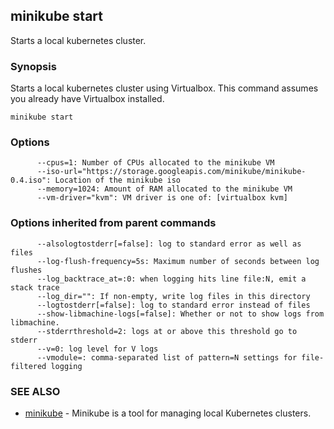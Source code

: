 ## minikube start

Starts a local kubernetes cluster.

### Synopsis


Starts a local kubernetes cluster using Virtualbox. This command
assumes you already have Virtualbox installed.

```
minikube start
```

### Options

```
      --cpus=1: Number of CPUs allocated to the minikube VM
      --iso-url="https://storage.googleapis.com/minikube/minikube-0.4.iso": Location of the minikube iso
      --memory=1024: Amount of RAM allocated to the minikube VM
      --vm-driver="kvm": VM driver is one of: [virtualbox kvm]
```

### Options inherited from parent commands

```
      --alsologtostderr[=false]: log to standard error as well as files
      --log-flush-frequency=5s: Maximum number of seconds between log flushes
      --log_backtrace_at=:0: when logging hits line file:N, emit a stack trace
      --log_dir="": If non-empty, write log files in this directory
      --logtostderr[=false]: log to standard error instead of files
      --show-libmachine-logs[=false]: Whether or not to show logs from libmachine.
      --stderrthreshold=2: logs at or above this threshold go to stderr
      --v=0: log level for V logs
      --vmodule=: comma-separated list of pattern=N settings for file-filtered logging
```

### SEE ALSO
* [minikube](minikube.md)	 - Minikube is a tool for managing local Kubernetes clusters.


